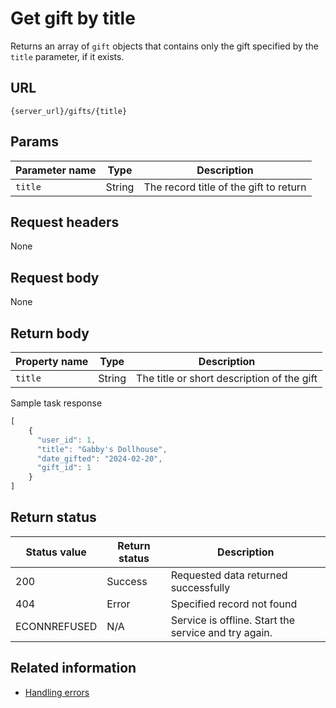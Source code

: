 # Get gift by title

Returns an array of `gift` objects that contains only the gift specified by the `title` parameter, if it exists.

## URL

```shell
{server_url}/gifts/{title}
```

## Params

| Parameter name | Type | Description |
| -------------- | ------ | ------------ |
| `title` | String | The record title of the gift to return |

## Request headers

None

## Request body

None

## Return body

| Property name | Type | Description |
| ------------- | ----------- | ----------- |
| `title` | String | The title or short description of the gift |

Sample task response

```js
[
    {
      "user_id": 1,
      "title": "Gabby's Dollhouse",
      "date_gifted": "2024-02-20",
      "gift_id": 1
    }
]
```

## Return status

| Status value | Return status | Description |
| ------------- | ----------- | ----------- |
| 200 | Success | Requested data returned successfully |
| 404 | Error | Specified record not found |
|  ECONNREFUSED | N/A | Service is offline. Start the service and try again. |

## Related information

* [Handling errors](handling_errors.md)
